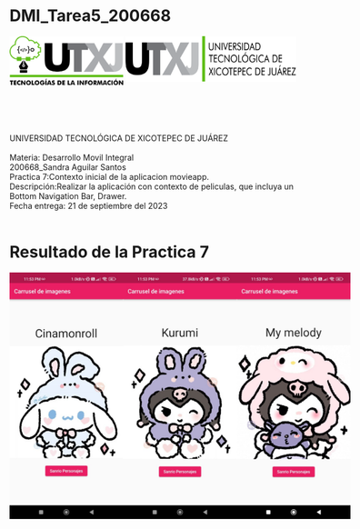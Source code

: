 # DMI_Tarea5_200668
<div style="display: flex; justify-content: space-between;">
    <img align="left" src="https://github.com/MauricioRL15/Logos_UTXJ/blob/main/LOGO%20TIC.png?raw=true" alt="Imagen 1" width="200"; />
    <img align="right" src="https://github.com/MauricioRL15/Logos_UTXJ/blob/main/LOGO%20UTXJ%202019.png?raw=true" alt="Imagen 2" width="300" height="80" />
</div><br><br><br><br><br>
UNIVERSIDAD TECNOLÓGICA DE XICOTEPEC DE JUÁREZ <br><br>
Materia: Desarrollo Movil Integral <br>
200668_Sandra Aguilar Santos<br>
Practica 7:Contexto inicial de la aplicacion movieapp. <br>
Descripción:Realizar la aplicación con contexto de peliculas, que incluya un Bottom Navigation Bar, Drawer. <br>
Fecha entrega: 21 de septiembre del 2023 <br> <br>

# Resultado de la Practica 7

<div style="display: flex; justify-content:">
 <img align="left" src="tarea5_200668/images/0dfb035d-dd15-43f0-9e82-713411b91c1f.jpg?raw=true" alt="Imagen 1" width="200";/>
<img align="left" src="tarea5_200668/images/270a18b8-3e67-431f-8d47-f59882ede28a.jpg?raw=true" alt="Imagen 2"  width="200" />
<img align="left" src="tarea5_200668/images/84ad7070-2dd5-4037-984a-fc97b2310e63.jpg?raw=true" alt="Imagen 2"  width="200" />
</div>

